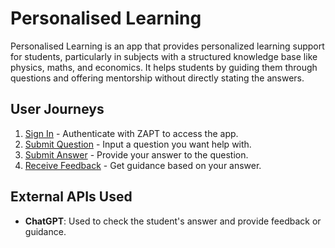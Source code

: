 # Personalised Learning

Personalised Learning is an app that provides personalized learning support for students, particularly in subjects with a structured knowledge base like physics, maths, and economics. It helps students by guiding them through questions and offering mentorship without directly stating the answers.

## User Journeys

1. [Sign In](docs/journeys/sign-in.md) - Authenticate with ZAPT to access the app.
2. [Submit Question](docs/journeys/submit-question.md) - Input a question you want help with.
3. [Submit Answer](docs/journeys/submit-answer.md) - Provide your answer to the question.
4. [Receive Feedback](docs/journeys/receive-feedback.md) - Get guidance based on your answer.

## External APIs Used

- **ChatGPT**: Used to check the student's answer and provide feedback or guidance.
